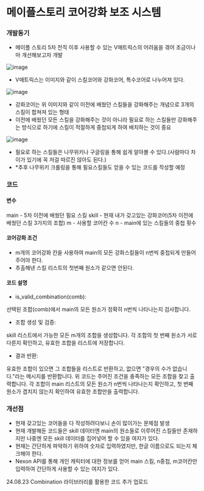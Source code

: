 # 메이플스토리 코어강화 보조 시스템

### 개발동기
- 메이플 스토리 5차 전직 이후 사용할 수 있는 V매트릭스의 어려움을 겪어 조금이나마 개선해보고자 개발

![image](https://github.com/user-attachments/assets/d0c7baa5-036a-4b3a-b085-e992be76cc31)
- V매트릭스는 이미지와 같이 스킬코어와 강화코어, 특수코어로 나누어져 있다.

![image](https://github.com/user-attachments/assets/96b4a393-19b6-411e-ba34-6ef223c98caf)
- 강화코어는 위 이미지와 같이 이전에 배웠던 스킬들을 강화해주는 개념으로 3개의 스킬이 합쳐져 있는 형태
- 이전에 배웠던 모든 스킬을 강화해주는 것이 아니라 필요로 하는 스킬들만 강화해주는 방식으로 하기에 스킬이 적절하게 중첩되게 하여 배치하는 것이 중요

![image](https://github.com/user-attachments/assets/aaa5bcf2-1df9-4453-99dc-4dad98a4e429)
- 필요로 하는 스킬들은 나무위키나 구글링을 통해 쉽게 알아볼 수 있다.(사람마다 차이가 있기에 꼭 저걸 따르진 않아도 된다.)
- *추후 나무위키 크롤링을 통해 필요스킬들도 얻을 수 있는 코드를 작성할 예정

### 코드
#### 변수
main - 5차 이전에 배웠던 필요 스킬
skill - 현재 내가 갖고있는 강화코어(5차 이전에 배웠던 스킬 3가지의 조합)
m - 사용할 코어칸 수
n - main에 있는 스킬들의 중첩 횟수
#### 코어강화 조건
- m개의 코어강화 칸을 사용하여 main의 모든 강화스킬들이 n번씩 중첩되게 만들어 주어야 한다.
- 추출해낸 스킬 리스트의 첫번째 원소가 같으면 안된다.
#### 코드 설명
- is_valid_combination(comb):

선택된 조합(comb)에서 main의 모든 원소가 정확히 n번씩 나타나는지 검사합니다. 
- 조합 생성 및 검증:

skill 리스트에서 가능한 모든 m개의 조합을 생성합니다. 각 조합의 첫 번째 원소가 서로 다른지 확인하고, 유효한 조합을 리스트에 저장합니다. 
- 결과 반환:

유효한 조합이 있으면 그 조합들을 리스트로 반환하고, 없으면 "경우의 수가 없습니다."라는 메시지를 반환합니다. 위 코드는 주어진 조건을 충족하는 모든 조합을 찾고 출력합니다. 각 조합이 main 리스트의 모든 원소가 n번씩 나타나는지 확인하고, 첫 번째 원소가 겹치지 않는지 확인하여 유효한 조합만을 출력합니다.

### 개선점
- 현재 갖고있는 코어들을 다 작성하려다보니 손이 많이가는 문제점 발생
- 현재 개발해둔 코드들은 skill 데이터엔 main의 원소들로 이루어진 스킬들만 존재하지만 나중엔 모든 skill 데이터를 집어넣어 할 수 있을 여지가 있다.
- 현재는 간단하게 파악하기 위하여 숫자로 입력하였지만, 한글 이름으로도 되는지 체크해야 한다.
- Nexon API를 통해 개인 캐릭터에 대한 정보를 얻어 main 스킬, n중첩, m코어칸만 입력하여 간단하게 사용할 수 있는 여지가 있다.

24.08.23 Combination 라이브러리를 활용한 코드 추가 업로드
